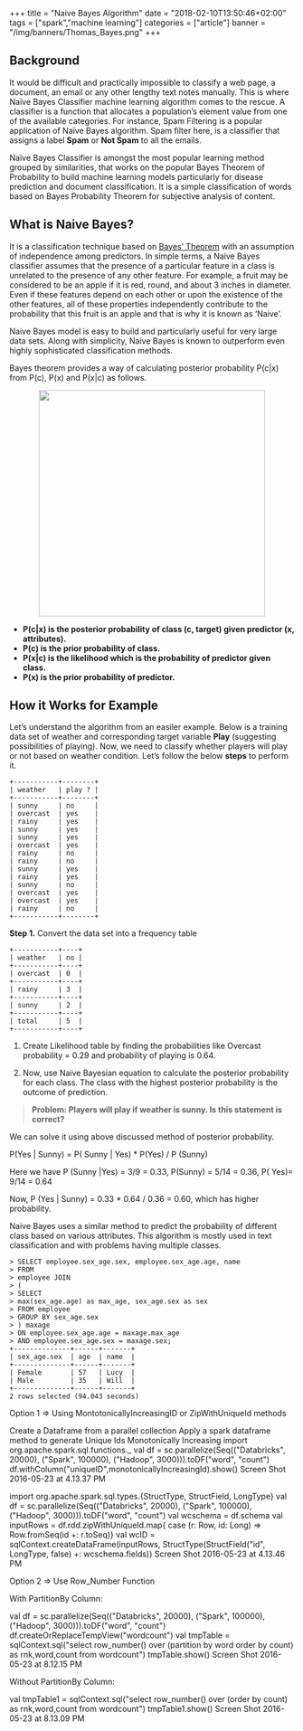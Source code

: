 +++
title = "Naive Bayes Algorithm"
date = "2018-02-10T13:50:46+02:00"
tags = ["spark","machine learning"]
categories = ["article"]
banner = "/img/banners/Thomas_Bayes.png"
+++
## Background
It would be difficult and practically impossible to classify a web page, a document, an email or any other lengthy text notes manually. This is where Naïve Bayes Classifier machine learning algorithm comes to the rescue. A classifier is a function that allocates a population’s element value from one of the available categories. For instance, Spam Filtering is a popular application of Naïve Bayes algorithm. Spam filter here, is a classifier that assigns a label **Spam** or **Not Spam** to all the emails.

Naïve Bayes Classifier is amongst the most popular learning method grouped by similarities, that works on the popular Bayes Theorem of Probability to build machine learning models particularly for disease prediction and document classification. It is a simple classification of words based on Bayes Probability Theorem for subjective analysis of content.

## What is Naive Bayes?
It is a classification technique based on [Bayes’ Theorem](https://en.wikipedia.org/wiki/Bayes%27_theorem) with an assumption of independence among predictors. In simple terms, a Naive Bayes classifier assumes that the presence of a particular feature in a class is unrelated to the presence of any other feature. For example, a fruit may be considered to be an apple if it is red, round, and about 3 inches in diameter. Even if these features depend on each other or upon the existence of the other features, all of these properties independently contribute to the probability that this fruit is an apple and that is why it is known as ‘Naive’.

Naive Bayes model is easy to build and particularly useful for very large data sets. Along with simplicity, Naive Bayes is known to outperform even highly sophisticated classification methods.

Bayes theorem provides a way of calculating posterior probability P(c|x) from P(c), P(x) and P(x|c) as follows.

<p align="center"><img src="https://s3.ap-south-1.amazonaws.com/techleer/204.png" width="400"></p>

* **P(c|x) is the posterior probability of class (c, target) given predictor (x, attributes).**
* **P\(c) is the prior probability of class.**
* **P(x|c) is the likelihood which is the probability of predictor given class.**
* **P(x) is the prior probability of predictor.**

## How it Works for Example
Let’s understand the algorithm from an easiler example. Below is a training data set of weather and corresponding target variable **Play** (suggesting possibilities of playing). Now, we need to classify whether players will play or not based on weather condition. Let’s follow the below **steps** to perform it.
```
+-----------+--------+
| weather   | play ? |
+-----------+--------+
| sunny     | no     |
| overcast  | yes    |
| rainy     | yes    |
| sunny     | yes    |
| sunny     | yes    |
| overcast  | yes    |
| rainy     | no     |
| rainy     | no     |
| sunny     | yes    |
| rainy     | yes    |
| sunny     | no     |
| overcast  | yes    |
| overcast  | yes    |
| rainy     | no     |
+-----------+--------+
```
**Step 1.** Convert the data set into a frequency table
```
+-----------+----+
| weather   | no |
+-----------+----+
| overcast  | 0  |
+-----------+----+
| rainy     | 3  |
+-----------+----+
| sunny     | 2  |
+-----------+----+
| total     | 5  |
+-----------+----+
```

1. Create Likelihood table by finding the probabilities like Overcast probability = 0.29 and probability of playing is 0.64.

1. Now, use Naive Bayesian equation to calculate the posterior probability for each class. The class with the highest posterior probability is the outcome of prediction.

> **Problem: Players will play if weather is sunny. Is this statement is correct?**

We can solve it using above discussed method of posterior probability.

P(Yes | Sunny) = P( Sunny | Yes) * P(Yes) / P (Sunny)

Here we have P (Sunny |Yes) = 3/9 = 0.33, P(Sunny) = 5/14 = 0.36, P( Yes)= 9/14 = 0.64

Now, P (Yes | Sunny) = 0.33 * 0.64 / 0.36 = 0.60, which has higher probability.

Naive Bayes uses a similar method to predict the probability of different class based on various attributes. This algorithm is mostly used in text classification and with problems having multiple classes.
```
> SELECT employee.sex_age.sex, employee.sex_age.age, name 
> FROM
> employee JOIN 
> (
> SELECT 
> max(sex_age.age) as max_age, sex_age.sex as sex  
> FROM employee
> GROUP BY sex_age.sex
> ) maxage
> ON employee.sex_age.age = maxage.max_age
> AND employee.sex_age.sex = maxage.sex;
+--------------+------+-------+
| sex_age.sex  | age  | name  |
+--------------+------+-------+
| Female       | 57   | Lucy  |
| Male         | 35   | Will  |
+--------------+------+-------+
2 rows selected (94.043 seconds)
```

Option 1 => Using MontotonicallyIncreasingID or ZipWithUniqueId methods

Create a Dataframe from a parallel collection
Apply a spark dataframe method to generate Unique Ids Monotonically Increasing
import org.apache.spark.sql.functions._ 
val df = sc.parallelize(Seq(("Databricks", 20000), ("Spark", 100000), ("Hadoop", 3000))).toDF("word", "count") 
df.withColumn("uniqueID",monotonicallyIncreasingId).show()
Screen Shot 2016-05-23 at 4.13.37 PM

import org.apache.spark.sql.types.{StructType, StructField, LongType}
val df = sc.parallelize(Seq(("Databricks", 20000), ("Spark", 100000), ("Hadoop", 3000))).toDF("word", "count")
val wcschema = df.schema
val inputRows = df.rdd.zipWithUniqueId.map{
   case (r: Row, id: Long) => Row.fromSeq(id +: r.toSeq)}
val wcID = sqlContext.createDataFrame(inputRows, StructType(StructField("id", LongType, false) +: wcschema.fields))
Screen Shot 2016-05-23 at 4.13.46 PM

Option 2 => Use Row_Number Function

With PartitionBy Column:

val df = sc.parallelize(Seq(("Databricks", 20000), ("Spark", 100000), ("Hadoop", 3000))).toDF("word", "count")
df.createOrReplaceTempView("wordcount")
val tmpTable = sqlContext.sql("select row_number() over (partition by word order by count) as rnk,word,count from wordcount")
tmpTable.show()
Screen Shot 2016-05-23 at 8.12.15 PM

Without PartitionBy Column:

val tmpTable1 = sqlContext.sql("select row_number() over (order by count) as rnk,word,count from wordcount")
tmpTable1.show()
Screen Shot 2016-05-23 at 8.13.09 PM